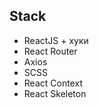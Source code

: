 ## Stack

-   ReactJS + хуки
-   React Router
-   Axios
-   SCSS
-   React Context
-   React Skeleton
